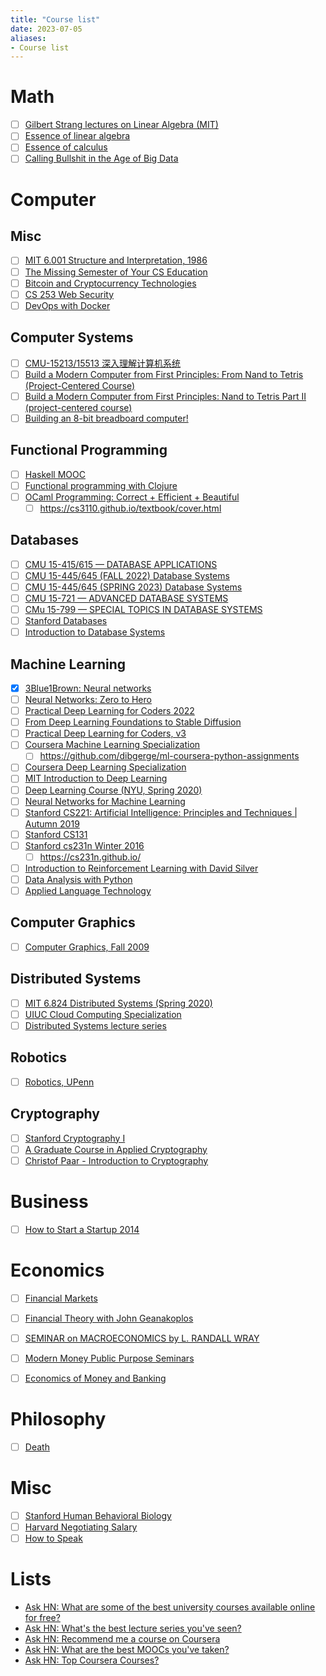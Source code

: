 ```yaml
---
title: "Course list"
date: 2023-07-05
aliases:
- Course list
---
```


# Math

- [ ] [Gilbert Strang lectures on Linear Algebra (MIT)](https://www.youtube.com/playlist?list=PL49CF3715CB9EF31D)
- [ ] [Essence of linear algebra](https://www.youtube.com/playlist?list=PLZHQObOWTQDPD3MizzM2xVFitgF8hE_ab)
- [ ] [Essence of calculus](https://www.youtube.com/playlist?list=PLZHQObOWTQDMsr9K-rj53DwVRMYO3t5Yr)
- [ ] [Calling Bullshit in the Age of Big Data](https://www.youtube.com/playlist?list=PLPnZfvKID1Sje5jWxt-4CSZD7bUI4gSPS)

# Computer

## Misc 

- [ ] [MIT 6.001 Structure and Interpretation, 1986](https://www.youtube.com/playlist?list=PLE18841CABEA24090)
- [ ] [The Missing Semester of Your CS Education](https://missing.csail.mit.edu/)
- [ ] [Bitcoin and Cryptocurrency Technologies]([https://www.coursera.org/learn/cryptocurrency/](https://www.coursera.org/learn/cryptocurrency/))
- [ ] [CS 253 Web Security](https://www.youtube.com/playlist?list=PL1y1iaEtjSYiiSGVlL1cHsXN_kvJOOhu-)
- [ ] [DevOps with Docker](https://devopswithdocker.com/)

## Computer Systems
- [ ] [CMU-15213/15513 深入理解计算机系统](https://www.youtube.com/playlist?list=PLcQU3vbfgCc9sVAiHf5761UUApjZ3ZD3x)
- [ ] [Build a Modern Computer from First Principles: From Nand to Tetris (Project-Centered Course)](https://www.coursera.org/learn/build-a-computer)
- [ ] [Build a Modern Computer from First Principles: Nand to Tetris Part II (project-centered course)](https://www.coursera.org/learn/nand2tetris2)
- [ ] [Building an 8-bit breadboard computer!](https://www.youtube.com/playlist?list=PLowKtXNTBypGqImE405J2565dvjafglHU)

## Functional Programming
- [ ] [Haskell MOOC](https://haskell.mooc.fi/)
- [ ] [Functional programming with Clojure](https://moocfi.github.io/courses/2014/clojure/)
- [ ] [OCaml Programming: Correct + Efficient + Beautiful](https://www.youtube.com/playlist?list=PLre5AT9JnKShBOPeuiD9b-I4XROIJhkIU)
	- [ ] https://cs3110.github.io/textbook/cover.html

## Databases

- [ ] [CMU 15-415/615 — DATABASE APPLICATIONS](https://15415.courses.cs.cmu.edu/fall2016)
- [ ] [CMU 15-445/645 (FALL 2022) Database Systems](https://15445.courses.cs.cmu.edu/fall2022/)
- [ ] [CMU 15-445/645 (SPRING 2023) Database Systems](https://15445.courses.cs.cmu.edu/spring2023/)
- [ ] [CMU 15-721 — ADVANCED DATABASE SYSTEMS](https://15721.courses.cs.cmu.edu/spring2023)
- [ ] [CMu 15-799 — SPECIAL TOPICS IN DATABASE SYSTEMS](https://15799.courses.cs.cmu.edu/spring2022/)
- [ ] [Stanford Databases](https://online.stanford.edu/courses/soe-ydatabases-databases)
- [ ] [Introduction to Database Systems](https://cs186berkeley.net/)

## Machine Learning

- [x] [3Blue1Brown: Neural networks](https://www.youtube.com/playlist?list=PLZHQObOWTQDNU6R1_67000Dx_ZCJB-3pi)
- [ ] [Neural Networks: Zero to Hero](https://karpathy.ai/zero-to-hero.html)
- [ ] [Practical Deep Learning for Coders 2022](pages/Courses/Practical%20Deep%20Learning%20for%20Coders%202022.md)
- [ ] [From Deep Learning Foundations to Stable Diffusion](https://course.fast.ai/Lessons/part2.html)
- [ ] [Practical Deep Learning for Coders, v3](https://course19.fast.ai/)
- [ ] [Coursera Machine Learning Specialization](https://www.coursera.org/specializations/machine-learning-introduction)
	- [ ] https://github.com/dibgerge/ml-coursera-python-assignments
- [ ] [Coursera Deep Learning Specialization](https://www.coursera.org/specializations/deep-learning)
- [ ] [MIT Introduction to Deep Learning](http://introtodeeplearning.com/)
- [ ] [Deep Learning Course (NYU, Spring 2020)](https://www.youtube.com/playlist?list=PL80I41oVxglKcAHllsU0txr3OuTTaWX2v)
- [ ] [Neural Networks for Machine Learning](https://www.cs.toronto.edu/~hinton/coursera_lectures.html)
- [ ] [Stanford CS221: Artificial Intelligence: Principles and Techniques | Autumn 2019](https://www.youtube.com/playlist?list=PLoROMvodv4rO1NB9TD4iUZ3qghGEGtqNX)
- [ ] [Stanford CS131](http://vision.stanford.edu/teaching/cs131_fall2223/index.html)
- [ ] [Stanford cs231n Winter 2016](https://www.youtube.com/playlist?list=PLkt2uSq6rBVctENoVBg1TpCC7OQi31AlC)
	- [ ] https://cs231n.github.io/
- [ ] [Introduction to Reinforcement Learning with David Silver](https://www.deepmind.com/learning-resources/introduction-to-reinforcement-learning-with-david-silver)
- [ ] [Data Analysis with Python](https://courses.mooc.fi/org/uh-cs/courses/dap-22)
- [ ] [Applied Language Technology](https://applied-language-technology.mooc.fi/html/index.html)

## Computer Graphics

- [ ] [Computer Graphics, Fall 2009](https://www.youtube.com/playlist?list=PL_w_qWAQZtAZhtzPI5pkAtcUVgmzdAP8g)

## Distributed Systems

- [ ] [MIT 6.824 Distributed Systems (Spring 2020)](https://www.youtube.com/playlist?list=PLrw6a1wE39_tb2fErI4-WkMbsvGQk9_UB)
- [ ] [UIUC Cloud Computing Specialization](https://www.coursera.org/specializations/cloud-computing)
- [ ] [Distributed Systems lecture series](https://www.youtube.com/playlist?list=PLeKd45zvjcDFUEv_ohr_HdUFe97RItdiB)

## Robotics

- [ ] [Robotics, UPenn](https://www.coursera.org/specializations/robotics)

## Cryptography

- [ ] [Stanford Cryptography I](https://www.coursera.org/learn/crypto)
- [ ] [A Graduate Course in Applied Cryptography](https://toc.cryptobook.us/)
- [ ] [Christof Paar - Introduction to Cryptography](https://www.youtube.com/playlist?list=PL6N5qY2nvvJE8X75VkXglSrVhLv1tVcfy)

# Business

- [ ] [How to Start a Startup 2014](https://www.youtube.com/watch?v=CBYhVcO4WgI)

# Economics

- [ ] [Financial Markets](https://oyc.yale.edu/economics/econ-252)
- [ ] [Financial Theory with John Geanakoplos](https://www.youtube.com/playlist?list=PLEDC55106E0BA18FC)
- [ ] [SEMINAR on MACROECONOMICS by L. RANDALL WRAY](https://www.youtube.com/playlist?list=PLnw-449iRxO-BbfN55FdOVZVpmbrLp7Et)
- [ ] [Modern Money Public Purpose Seminars](https://www.youtube.com/playlist?list=PLoGqI16J4bCvzK8-SD8bjoqj-ib-0a7tl)
- [ ] [Economics of Money and Banking](https://www.coursera.org/learn/money-banking)


# Philosophy 

- [ ] [Death](https://oyc.yale.edu/death/phil-176)

# Misc

- [ ] [Stanford Human Behavioral Biology](https://www.youtube.com/playlist?list=PL848F2368C90DDC3D)
- [ ] [Harvard Negotiating Salary](https://pll.harvard.edu/course/negotiating-salary?delta=0)
- [ ] [How to Speak](https://www.youtube.com/@mitocw)

# Lists
- [Ask HN: What are some of the best university courses available online for free?](https://news.ycombinator.com/item?id=35536042)
- [Ask HN: What's the best lecture series you've seen?](https://news.ycombinator.com/item?id=34591291)
- [Ask HN: Recommend me a course on Coursera](https://news.ycombinator.com/item?id=22826722)
- [Ask HN: What are the best MOOCs you've taken?](https://news.ycombinator.com/item?id=16745042)
- [Ask HN: Top Coursera Courses?](https://news.ycombinator.com/item?id=25245125)